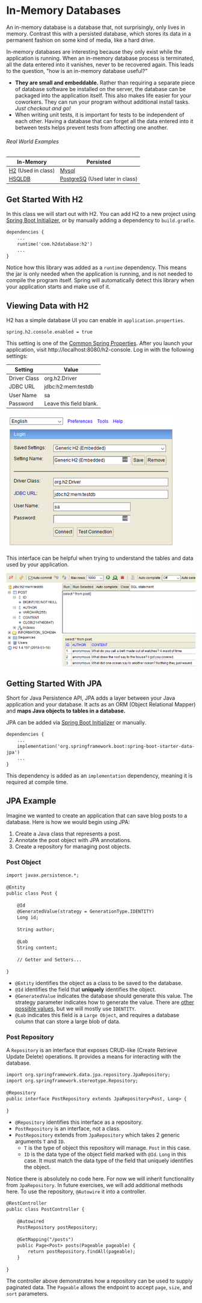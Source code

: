 # In-Memory Databases

An in-memory database is a database that, not surprisingly, only lives in
memory. Contrast this with a persisted database, which stores its data in a
permanent fashion on some kind of media, like a hard drive.

In-memory databases are interesting because they only exist while the
application is running. When an in-memory database process is terminated, all
the data entered into it vanishes, never to be recovered again. This leads to
the question, "how is an in-memory database useful?"

* **They are small and embeddable.** Rather than requiring a separate piece of
  database software be installed on the server, the database can be packaged
  into the application itself. This also makes life easier for your coworkers.
  They can run your program without additional install tasks. _Just checkout and
  go!_
* When writing unit tests, it is important for tests to be independent of each
  other. Having a database that can forget all the data entered into it between
  tests helps prevent tests from affecting one another.

###### Real World Examples

| In-Memory              | Persisted                         |
|------------------------|-----------------------------------|
| [H2] (Used in class)   | [Mysql]                           |
| [HSQLDB]               | [PostgreSQ] (Used later in class) |

## Get Started With H2

In this class we will start out with H2. You can add H2 to a new project using
[Spring Boot Initializer], or by manually adding a dependency to `build.gradle`.

    dependencies {
        ...
        runtime('com.h2database:h2')
        ...
    }

Notice how this library was added as a `runtime` dependency. This means the jar
is only needed when the application is running, and is not needed to compile the
program itself. Spring will automatically detect this library when your
application starts and make use of it.

## Viewing Data with H2

H2 has a simple database UI you can enable in `application.properties`.

    spring.h2.console.enabled = true

This setting is one of the [Common Spring Properties]. After you launch your
application, visit http://localhost:8080/h2-console. Log in with the following
settings:

| Setting      | Value                   |
|--------------|-------------------------|
| Driver Class | org.h2.Driver           |
| JDBC URL     | jdbc:h2:mem:testdb      |
| User Name    | sa                      |
| Password     | Leave this field blank. |

<img src="../images/h2-login.png"/>

This interface can be helpful when trying to understand the tables and data used
by your application.

<img src="../images/h2-console.png"/>

## Getting Started With JPA

Short for Java Persistence API, JPA adds a layer between your Java application
and your database. It acts as an ORM (Object Relational Mapper) and **maps Java
objects to tables in a database.**

JPA can be added via [Spring Boot Initializer] or manually.

    dependencies {
        ...
        implementation('org.springframework.boot:spring-boot-starter-data-jpa')
        ...
    }

This dependency is added as an `implementation` dependency, meaning it is
required at compile time.

## JPA Example

Imagine we wanted to create an application that can save blog posts to a
database. Here is how we would begin using JPA:

1. Create a Java class that represents a post.
2. Annotate the post object with JPA annotations.
3. Create a repository for managing post objects.

### Post Object

```
import javax.persistence.*;

@Entity
public class Post {

    @Id
    @GeneratedValue(strategy = GenerationType.IDENTITY)
    Long id;

    String author;

    @Lob
    String content;

    // Getter and Setters...

}
```

* `@Entity` identifies the object as a class to be saved to the database.
* `@Id` identifies the field that **uniquely** identifies the object.
* `@GeneratedValue` indicates the database should generate this value. The
   strategy parameter indicates how to generate the value. There are [other
   possible values][GenerationType], but we will mostly use `IDENTITY`.
* `@Lob` indicates this field is a `Large Object`, and requires a database
  column that can store a large blob of data.

### Post Repository

A `Repository` is an interface that exposes CRUD-like (Create Retrieve Update
Delete) operations. It provides a means for interacting with the database.

```
import org.springframework.data.jpa.repository.JpaRepository;
import org.springframework.stereotype.Repository;

@Repository
public interface PostRepository extends JpaRepository<Post, Long> {

}
```

* `@Repository` identifies this interface as a repository.
* `PostRepository` is an interface, not a class.
* `PostRepository` extends from `JpaRepository` which takes 2 generic arguments
  `T` and `ID`.
    * `T` is the type of object this repository will manage. `Post` in this
      case.
    * `ID` is the data type of the object field marked with `@Id`. `Long` in
      this case. It must match the data type of the field that uniquely
      identifies the object.

Notice there is absolutely no code here. For now we will inherit functionality
from `JpaRepository`. In future exercises, we will add additional methods here.
To use the repository, `@Autowire` it into a controller.

```
@RestController
public class PostController {

    @Autowired
    PostRepository postRepository;

    @GetMapping("/posts")
    public Page<Post> posts(Pageable pageable) {
        return postRepository.findAll(pageable);
    }

}
```

The controller above demonstrates how a repository can be used to supply
paginated data. The `Pageable` allows the endpoint to accept `page`, `size`, and
`sort` parameters.

[h2]: http://www.h2database.com/html/main.html
[HSQLDB]: http://hsqldb.org/
[Mysql]: https://www.mysql.com/
[PostgreSQ]: https://www.postgresql.org/
[Common Spring Properties]: https://docs.spring.io/spring-boot/docs/current/reference/html/common-application-properties.html
[Spring Boot Initializer]: https://start.spring.io
[GenerationType]: https://docs.oracle.com/javaee/6/api/javax/persistence/GenerationType.html
